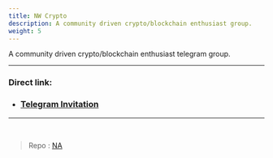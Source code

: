 ```yaml
---
title: NW Crypto
description: A community driven crypto/blockchain enthusiast group.
weight: 5
---
```


A community driven crypto/blockchain enthusiast telegram group.

---

### Direct link:

- ### [Telegram Invitation](https://t.me/+pYSaVHC5brRkZjg1)

---

<br/>

> Repo : [NA](https://xevrac.com)